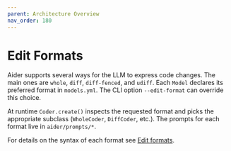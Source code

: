 ```yaml
---
parent: Architecture Overview
nav_order: 180
---
```


# Edit Formats

Aider supports several ways for the LLM to express code changes.  The main ones are `whole`, `diff`, `diff-fenced`, and `udiff`.  Each `Model` declares its preferred format in `models.yml`.  The CLI option `--edit-format` can override this choice.

At runtime `Coder.create()` inspects the requested format and picks the appropriate subclass (`WholeCoder`, `DiffCoder`, etc.).  The prompts for each format live in `aider/prompts/*`.

For details on the syntax of each format see [Edit formats](../more/edit-formats.html).

